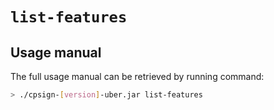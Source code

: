 # `list-features`

## Usage manual

The full usage manual can be retrieved by running command:

```bash
> ./cpsign-[version]-uber.jar list-features
```